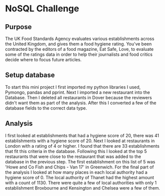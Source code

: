 # NoSQL Challenge


## Purpose

The UK Food Standards Agency evaluates various establishments across the United Kingdom, and gives them a food hygiene rating. You've been contracted by the editors of a food magazine, Eat Safe, Love, to evaluate some of the ratings data in order to help their journalists and food critics decide where to focus future articles.

## Setup database
To start this mini project I first imported my python libraries I used, Pymongo, pandas and pprint. Next I imported a new restaurant into the Database. Then I deleted all restaurants in Dover because the reviewers didn't want them as part of the analysis. After this I converted a few of the database fields to the correct data type. 

## Analysis 
I first looked at establishments that had a hygiene score of 20, there was 41 establishments with a hygiene score of 20. Next I looked at restaurants in London with a rating of 4 or higher. I found that there are 33 establishments that fit this criteria in the database. Following this I looked at the top 5 restaurants that were close to the restaurant that was added to the database in the previous step. The first establishment on this list of 5 was 'Howe and Co Fish and Chips - Van 17' in Greenwich. For the final part of the analysis I looked at how many places in each local authority had a hygiene score of 0. The local authority of Thanet had the highest amount with a count of 1130. There were quite a few of local authorities with only 1 establishment Broxbourne and Kensington and Chelsea were a few of them. 
